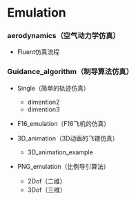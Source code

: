 # Emulation

### aerodynamics（空气动力学仿真）

* Fluent仿真流程

### Guidance_algorithm（制导算法仿真）

* Single（简单的轨迹仿真）
  * dimention2
  * dimention3
* F16_emulation（F16飞机的仿真）

* 3D_animation（3D动画的飞镖仿真）
  * 3D_animation_example

* PNG_emulation（比例导引算法）
  * 2Dof（二维）
  * 3Dof（三维）
